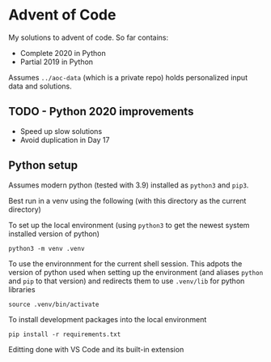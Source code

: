 # Advent of Code

My solutions to advent of code. So far contains:

 * Complete 2020 in Python
 * Partial 2019 in Python

Assumes `../aoc-data` (which is a private repo) holds personalized input data and solutions.


## TODO - Python 2020 improvements

- Speed up slow solutions
- Avoid duplication in Day 17


## Python setup

Assumes modern python (tested with 3.9) installed as `python3` and `pip3`.

Best run in a venv using the following (with this directory as the current directory)

To set up the local environment (using `python3` to get the newest system installed version
of python)

```{sh}
python3 -m venv .venv
```

To use the environnment for the current shell session. This adpots the version of python used
when setting up the environment (and aliases `python` and `pip` to that version) and redirects
them to use `.venv/lib` for python libraries

```{sh}
source .venv/bin/activate
```

To install development packages into the local environment

```{sh}
pip install -r requirements.txt
```

Editting done with VS Code and its built-in extension


